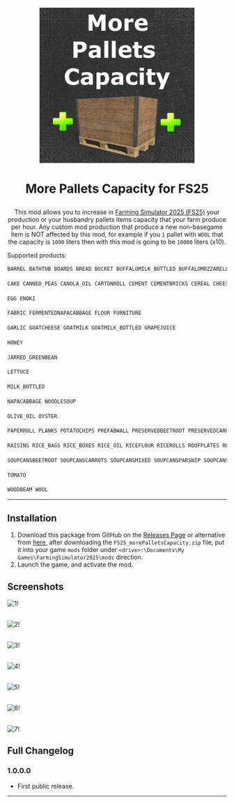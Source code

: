 <p align="center"><img src="/images/logo.png" alt="logo" width="356" height="356"></p>

<h1><p align="center">More Pallets Capacity for FS25</p></h1>

<p align="center">
This mod allows you to increase in <ins>Farming Simulator 2025 (FS25)</ins> your production or your husbandry pallets items capacity that your farm produce per hour. Any custom mod production that produce a new non-basegame item is NOT affected by this mod, for example if you <code>1</code> pallet with <code>WOOL</code> that the capacity is <code>1000</code> liters then with this mod is going to be <code>10000</code> liters (x10).</p>

Supported products:

```css
BARREL BATHTUB BOARDS BREAD BUCKET BUFFALOMILK_BOTTLED BUFFALOMOZZARELLA BUTTER

CAKE CANNED_PEAS CANOLA_OIL CARTONROLL CEMENT CEMENTBRICKS CEREAL CHEESE CHILLI CHOCOLATE CLOTHES

EGG ENOKI

FABRIC FERMENTEDNAPACABBAGE FLOUR FURNITURE

GARLIC GOATCHEESE GOATMILK GOATMILK_BOTTLED GRAPEJUICE

HONEY

JARRED_GREENBEAN

LETTUCE

MILK_BOTTLED

NAPACABBAGE NOODLESOUP

OLIVE_OIL OYSTER

PAPERROLL PLANKS POTATOCHIPS PREFABWALL PRESERVEDBEETROOT PRESERVEDCARROTS PRESERVEDPARSNIP

RAISINS RICE_BAGS RICE_BOXES RICE_OIL RICEFLOUR RICEROLLS ROOFPLATES ROPE

SOUPCANSBEETROOT SOUPCANSCARROTS SOUPCANSMIXED SOUPCANSPARSNIP SOUPCANSPOTATO SPINACH_BAGS SPRING_ONION STRAWBERRY SUGAR SUNFLOWER_OIL

TOMATO

WOODBEAM WOOL
```

-------------------------------------

## Installation

1. Download this package from GitHub on the [Releases Page](https://github.com/westor7/FS25_morePalletsCapacity/releases) or alternative from [here](https://www.kingmods.net/en/profile/westor), after downloading the `FS25_morePalletsCapacity.zip` file, put it into your game `mods` folder under `<drive>:\Documents\My Games\FarmingSimulator2025\mods` direction.
2. Launch the game, and activate the mod.

## Screenshots

![1!](/images/1.png)
<br/><br/>

![2!](/images/2.png)
<br/><br/>

![3!](/images/3.png)
<br/><br/>

![4!](/images/4.png)
<br/><br/>

![5!](/images/5.png)
<br/><br/>

![6!](/images/6.png)
<br/><br/>

![7!](/images/7.png)

## Full Changelog

### 1.0.0.0
- First public release.

-------------------------------------
